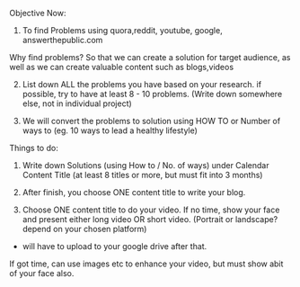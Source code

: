 Objective Now:
1) To find Problems
using quora,reddit, youtube, google, answerthepublic.com

Why find problems?
So that we can create a solution for target audience, as well as we can create valuable content such as blogs,videos

2) List down ALL the problems you have based on your research.
if possible, try to have at least 8 - 10 problems. (Write down somewhere else, not in individual project)

3) We will convert the problems to solution using
HOW TO or Number of ways to (eg. 10 ways to lead a healthy lifestyle)




Things to do:
1) Write down Solutions (using How to / No. of ways) under Calendar Content Title (at least 8 titles or more, but must fit into 3 months)

2) After finish, you choose ONE content title to write your blog.

3) Choose ONE content title to do your video.
If no time, show your face and present either long video OR short video. 
(Portrait or landscape? depend on your chosen platform)
* will have to upload to your google drive after that.

If got time, can use images etc to enhance your video, but must show abit of your face also.






